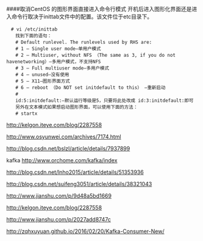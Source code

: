 ####取消CentOS 的图形界面直接进入命令行模式
开机后进入图形化界面还是进入命令行取决于inittab文件中的配置。该文件位于etc目录下。
```
　# vi /etc/inittab
　　找到下面的语句：
　　# Default runlevel. The runlevels used by RHS are:
　　# 1 – Single user mode–单用户模式
　　# 2 – Multiuser, without NFS （The same as 3, if you do not havenetworking）–多用户模式，不支持NFS
　　# 3 – Full multiuser mode–多用户模式
　　# 4 – unused–没有使用
　　# 5 – X11–图形界面方式
　　# 6 – reboot （Do NOT set initdefault to this） –重新启动
　　#
　　id:5:initdefault:–默认运行等级是5，只要将此处改成 id:3:initdefault:即可
　　另外在文本模式如果想启动图形界面，可以使用下面的方法：
　　# startx
```


http://kelgon.iteye.com/blog/2287558

http://www.osyunwei.com/archives/7174.html

http://blog.csdn.net/bslzl/article/details/7937899

kafka
http://www.orchome.com/kafka/index

http://blog.csdn.net/lnho2015/article/details/51353936

http://blog.csdn.net/suifeng3051/article/details/38321043

http://www.jianshu.com/p/9d48a5bd1669

http://kelgon.iteye.com/blog/2287558

http://www.jianshu.com/p/2027add8747c

http://zqhxuyuan.github.io/2016/02/20/Kafka-Consumer-New/